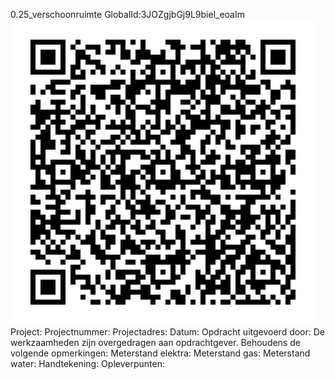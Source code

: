 0.25_verschoonruimte
GlobalId:3JOZgjbGj9L9biel_eoaIm
![picture](https://github.com/C-Claus/Data-Files/blob/master/QR_codes/KDV/0.25_verschoonruimte.png)
Project:
Projectnummer:
Projectadres:
Datum:
Opdracht uitgevoerd door:
De werkzaamheden zijn overgedragen aan opdrachtgever. Behoudens de volgende opmerkingen:
Meterstand elektra:
Meterstand gas:
Meterstand water:
Handtekening:
Opleverpunten:
